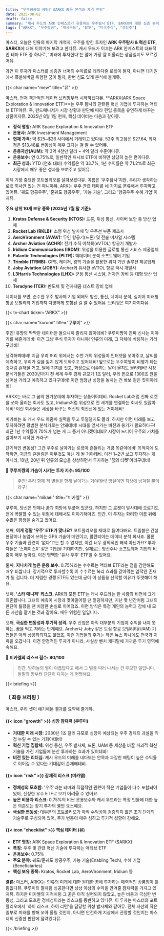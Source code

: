 ```yaml
---
title: "우주항공에 베팅? $ARKX 종목 분석과 가격 전망"
date: 2025-08-02
draft: false
summary: "캐시 우드의 ARK 인베스트가 운용하는 우주탐사 ETF, $ARKX에 대한 심층 분석. 순수한 우주 기술 외에 방산, 통신, UAM 등 다양한 분야에 투자하는 포트폴리오의 성장 잠재력과 '유사 우주 ETF'라는 비판 및 높은 변동성 리스크를 놓고 세 명의 소녀가 토론합니다."
tags: ["ARKX", "우주항공", "캐시우드", "ETF", "미국주식", "성장주"]
---
```


<p>마스터, 오늘은 인류의 마지막 개척지, 우주를 향한 투자인 <strong>ARK 우주탐사 & 혁신 ETF, $ARKX</strong>에 대해 이야기해 보려고 한다뮤. 캐시 우드가 이끄는 ARK 인베스트의 대표적인 테마 ETF 중 하나로, '미래에 투자한다'는 말에 가장 잘 어울리는 상품일지도 모르겠어뮤.</p>
<p>과연 이 투자가 마스터를 성층권 너머의 수익률로 데려다줄 로켓이 될지, 아니면 대기권에서 폭발해버릴 위험한 꿈이 될지, 한번 심도 있게 분석해 볼게뮤.</p>

{{< char name="mew" title="뮤" >}}
<p>마스터, 먼저 객관적인 데이터 브리핑부터 시작하겠다뮤. **ARKX(ARK Space Exploration & Innovation ETF)**는 우주 탐사와 관련된 혁신 기업에 투자하는 액티브 ETF야뮤. 즉, 펀드매니저가 시장 상황과 판단에 따라 편입 종목을 유연하게 바꾸는 상품이지뮤. 2025년 8월 1일 현재, 핵심 데이터는 다음과 같아뮤.</p>
<ul>
    <li><strong>정식 명칭:</strong> ARK Space Exploration & Innovation ETF</li>
    <li><strong>운용사:</strong> ARK Investment Management</li>
    <li><strong>현재 가격:</strong> 약 $25~$26 사이에서 거래되고 있다뮤. 52주 최고점은 $27.64, 최저점은 $13.48로 변동성이 매우 크다는 걸 알 수 있어뮤.</li>
    <li><strong>운용자산(AUM):</strong> 약 3억 4천만 달러 ~ 4억 달러 수준이다뮤.</li>
    <li><strong>운용보수:</strong> 연 0.75%로, 일반적인 패시브 ETF에 비하면 상당히 높은 편이다뮤.</li>
    <li><strong>최근 성과:</strong> YTD (연초 대비) 수익률은 약 33.7%, 1년 수익률은 약 71.2%로 최근 시장에서 매우 좋은 성과를 보여주고 있어뮤.</li>
</ul>
<p>이제 가장 중요한 포트폴리오를 살펴보겠다뮤. 이름은 '우주탐사'지만, 우리가 생각하는 로켓 회사만 있는 건 아니야뮤. ARK는 우주 관련 테마를 네 가지로 분류해서 투자하고 있어뮤. '궤도 항공우주', '준궤도 항공우주', '가능 기술', 그리고 '항공우주 수혜 기업'이지뮤.</p>
<p><strong>주요 상위 10개 보유 종목 (2025년 7월 말 기준):</strong></p>
<ol>
    <li><strong>Kratos Defense & Security (KTOS):</strong> 드론, 위성 통신, 사이버 보안 등 방산 업체</li>
    <li><strong>Rocket Lab (RKLB):</strong> 소형 위성 발사체 및 우주선 부품 제조사</li>
    <li><strong>AeroVironment (AVAV):</strong> 무인 항공기(드론) 및 전술 미사일 시스템</li>
    <li><strong>Archer Aviation (ACHR):</strong> 전기 수직 이착륙(eVTOL) 항공기 개발사</li>
    <li><strong>Iridium Communications (IRDM):</strong> 위성을 이용한 글로벌 통신 서비스 제공업체</li>
    <li><strong>Palantir Technologies (PLTR):</strong> 빅데이터 분석 소프트웨어 기업</li>
    <li><strong>Trimble (TRMB):</strong> GPS, 레이저, 광학 기술을 활용한 위치 기반 솔루션 제공업체</li>
    <li><strong>Joby Aviation (JOBY):</strong> Archer와 유사한 eVTOL 항공 택시 개발사</li>
    <li><strong>L3Harris Technologies (LHX):</strong> 군용 통신 시스템, 전자전 장비 등 대형 방산 업체</li>
    <li><strong>Teradyne (TER):</strong> 반도체 및 전자제품 테스트 장비 업체</li>
</ol>
<p>데이터를 보면, 순수한 우주 발사체 기업 외에도 방산, 통신, 데이터 분석, 심지어 미래형 항공 모빌리티 기업까지 다양하게 포함된 걸 알 수 있어뮤. 브리핑은 여기까지다뮤.</p>

{{< tv-chart ticker="ARKX" >}}

{{< char name="kurumi" title="쿠루미" >}}
<p>주인! 뮤땅의 딱딱한 데이터만 들으니까 졸리지 않아데비? 쿠루미쨩이 진짜 신나는 이야기를 해줄게데비! 이건 그냥 주식 투자가 아니야! 인류의 미래, 그 자체에 베팅하는 거라구데비!</p>
<p>생각해봐데비! 지금 우리 머리 위에서는 수천 개의 위성들이 인터넷을 쏘아주고, 날씨를 예측하고, 우리가 길을 잃지 않게 도와주고 있어데비! 앞으로는 우주여행이 비행기 타는 것처럼 흔해질 거고, 달에 기지를 짓고, 화성으로 이주하는 날이 올지도 몰라데비! 시장 분석가들은 2030년까지 전 세계 우주 경제 규모가 1조 달러, 우리 돈으로 1300조 원을 넘어설 거라고 예측하고 있다구데비! 이런 엄청난 성장을 놓치는 건 바보 같은 짓이야데비!</p>
<p>ARKX는 바로 그 꿈의 한가운데에 투자하는 상품이야데비. Rocket Lab처럼 진짜 로켓을 쏘아 올리는 회사도 있고, Iridium처럼 위성으로 전 세계를 연결하는 회사도 있잖아데비! 이런 회사들은 세상을 바꾸는 혁신의 최전선에 있는 거야데비!</p>
<p>미카삐는 또 캐시 우드 아줌마 실력을 두고 투덜댈지도 몰라. 하지만 이런 미래를 보고 투자하려면 평범한 분석가로는 안돼데비! 시대를 앞서가는 비전과 용기가 필요하다구! 최근 1년 수익률이 70%가 넘는 게 그 증거 아니겠어데비? 시장이 드디어 우주의 가치를 알아보기 시작한 거라구!</p>
<p>단기적인 변동성? 그건 우주로 날아가는 로켓이 흔들리는 거랑 똑같아데비! 목적지에 도착하면, 지금의 흔들림은 아무것도 아닌 게 될 거야데비. 이건 1~2년 보고 투자하는 게 아니라, 10년, 20년 뒤 인류의 모습을 상상하면서 투자하는 '꿈의 티켓'이라구데비!</p>

<p>💖 <strong>쿠루미쨩의 가슴이 시키는 투자 지수: 95/100</strong><br>
<blockquote>주인! 우리 함께 저 별들을 향해 날아가는 거야데비! 망설이면 지상에 남겨질 뿐이라구!</p>
</blockquote>

{{< char name="mikael" title="미카엘" >}}
<p>쿠루미, 당신은 언제나 꿈과 희망에 부풀어 있군요. 하지만 그 로켓이 발사대에 오르기도 전에 폭발할 수 있는 위험에 대해서도 이야기해야죠. 인간, 이 투자는 화려한 이름 뒤에 수많은 함정을 숨기고 있어요.</p>
<p>첫째, <strong>이게 정말 '우주' ETF가 맞나요?</strong> 포트폴리오를 제대로 들여다봐요. 트림블은 건설 현장이나 농업에 쓰이는 GPS 기술이 메인이고, 팔란티어는 데이터 분석 회사죠. 물론 우주 기술과 관련이 '없다'고는 할 수 없지만, 이건 너무 광의적인 해석 아닌가요? 투자자들은 '스페이스X' 같은 기업을 기대하지만, 실제로는 방산주나 소프트웨어 기업의 비중이 매우 높아요. 이건 명백한 '유사 우주' ETF일 수 있어요.</p>
<p>둘째, <strong>지나치게 높은 운용 보수.</strong> 0.75%라는 수수료는 액티브 ETF라는 점을 감안해도 매우 비쌉니다. 장기적으로 투자할수록 이 수수료는 복리 효과를 갉아먹는 암적인 존재가 될 겁니다. 더 저렴한 경쟁 ETF도 있는데 굳이 이 상품을 선택할 이유가 뚜렷해야 해요.</p>
<p>셋째, <strong>'스타 매니저' 리스크.</strong> ARK의 모든 ETF는 캐시 우드라는 한 사람의 비전에 크게 의존합니다. 그녀의 예측이 시장과 맞아떨어질 땐 열광하지만, 지난 몇 년간처럼 그녀의 판단이 틀렸을 땐 처참한 손실로 이어졌죠. 이런 방식은 특정 개인의 능력과 감에 내 모든 자산을 맡기는 것과 같아요. 매우 위험한 일입니다.</p>
<p>넷째, <strong>극심한 변동성과 투기적 성격.</strong> 우주 산업은 아직 대부분의 기업이 수익을 내지 못하는, 꿈을 먹고 자라는 단계예요. Archer나 Joby 같은 도심 항공 모빌리티(UAM) 기업들은 아직 상용화되지도 않았죠. 이런 기업들의 주가는 작은 뉴스 하나에도 천국과 지옥을 오갑니다. 이건 안정적인 투자가 아니라, 사실상 벤처 캐피탈에 가까운 투기 영역에 속해요.</p>

<p>🚨 <strong>미카엘의 리스크 점수: 80/100</strong><br>
<blockquote>인간, 밤하늘의 별이 아름답다고 해서 그 별을 따러 나서는 건 무모한 일입니다. 발밑의 땅부터 단단히 다지는 게 현명해요.</p>
</blockquote>

{{< briefing >}}
<h3><strong>〔 최종 브리핑 〕</strong></h3>
<p>마스터, 우리 셋이 얘기해본 결과를 요약해 줄게뮤.</p>

<h4><span class="svg-icon">{{< icon "growth" >}}</span> 성장 잠재력 (쿠루미)</h4>
<ul>
    <li><strong>거대한 미래 시장:</strong> 2030년 1조 달러 규모로 성장이 예상되는 우주 경제의 과실을 직접 누릴 수 있는 기회야데비!</li>
    <li><strong>혁신 기업 집합체:</strong> 위성 통신, 우주 발사체, 드론, UAM 등 세상을 바꿀 파괴적 혁신 기술을 가진 기업들에 분산 투자하는 효과가 있어데비!</li>
    <li><strong>비전 있는 리더십:</strong> 캐시 우드의 미래를 내다보는 안목과 과감한 베팅이 높은 수익률로 이어질 수 있다는 기대감이 존재해데비.</li>
</ul>

<h4><span class="svg-icon">{{< icon "risk" >}}</span> 잠재적 리스크 (미카엘)</h4>
<ul>
    <li><strong>정체성의 모호함:</strong> '우주'라는 테마와 직접적인 관련이 적은 기업들이 다수 포함되어 있어, 진정한 우주 ETF로 보기 어려울 수 있어요.</li>
    <li><strong>높은 비용과 리스크:</strong> 0.75%의 비싼 운용보수와 캐시 우드라는 특정 인물에 대한 높은 의존도는 장기 투자의 불안 요소예요.</li>
    <li><strong>극심한 변동성:</strong> 대부분의 포트폴리오가 아직 수익성이 검증되지 않은 초기 단계의 기술주로 구성되어 있어, 주가 변동이 매우 심하고 투기적 성향이 강해요.</li>
</ul>

<h4><span class="svg-icon">{{< icon "checklist" >}}</span> 핵심 데이터 (뮤)</h4>
<ul>
    <li><strong>ETF 명칭:</strong> ARK Space Exploration & Innovation ETF ($ARKX)</li>
    <li><strong>특징:</strong> 우주 및 관련 혁신 기술에 투자하는 액티브 ETF</li>
    <li><strong>운용보수:</strong> 0.75%</li>
    <li><strong>주요 분야:</strong> 궤도/준궤도 항공우주, 가능 기술(Enabling Tech), 수혜 기업(Beneficiaries)</li>
    <li><strong>핵심 보유 종목:</strong> Kratos, Rocket Lab, AeroVironment, Iridium 등</li>
</ul>

<div class="final-conclusion">
    <p><strong>결론:</strong> 마스터, ARKX는 인류의 미래에 대한 원대한 꿈에 투자하는 매력적인 상품임이 틀림없다뮤. 쿠루미의 말처럼 성공한다면 상상 이상의 수익을 안겨줄 잠재력을 가지고 있지뮤. 하지만 미카엘의 지적처럼 그 꿈은 아직 실현되지 않았고, 높은 비용과 극심한 변동성, 그리고 모호한 정체성이라는 리스크를 동반하고 있다뮤. 이 투자는 마스터의 포트폴리오에서 '하이 리스크, 하이 리턴'을 담당할 위성 발사체와 같아뮤. 전체 자산의 작은 일부로 미래를 향해 쏘아 올릴 것인지, 아니면 안전하게 지상에서 관망할 것인지는 마스터의 신중한 판단에 달려있다뮤.</p>
</div>
{{< /briefing >}}
